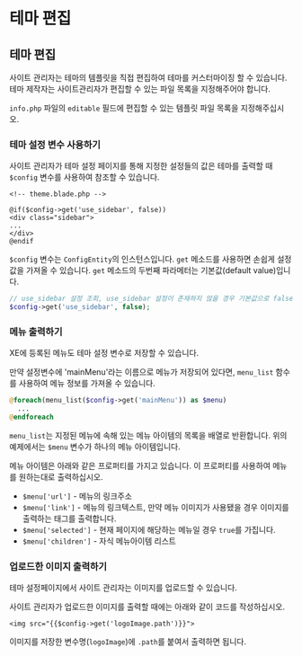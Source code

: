 # 테마 편집
## 테마 편집

사이트 관리자는 테마의 템플릿을 직접 편집하여 테마를 커스터마이징 할 수 있습니다. 테마 제작자는 사이트관리자가 편집할 수 있는 파일 목록을 지정해주어야 합니다.

`info.php` 파일의 `editable` 필드에 편집할 수 있는 템플릿 파일 목록을 지정해주십시오.

### 테마 설정 변수 사용하기

사이트 관리자가 테마 설정 페이지를 통해 지정한 설정들의 값은 테마를 출력할 때 `$config` 변수를 사용하여 참조할 수 있습니다.

```markup
<!-- theme.blade.php -->

@if($config->get('use_sidebar', false))
<div class="sidebar">
...
</div>
@endif
```

`$config` 변수는 `ConfigEntity`의 인스턴스입니다. `get` 메소드를 사용하면 손쉽게 설정값을 가져올 수 있습니다. `get` 메소드의 두번째 파라메터는 기본값\(default value\)입니다.

```php
// use_sidebar 설정 조회, use_sidebar 설정이 존재하지 않을 경우 기본값으로 false를 반환
$config->get('use_sidebar', false);
```

### 메뉴 출력하기

XE에 등록된 메뉴도 테마 설정 변수로 저장할 수 있습니다.

만약 설정변수에 'mainMenu'라는 이름으로 메뉴가 저장되어 있다면, `menu_list` 함수를 사용하여 메뉴 정보를 가져올 수 있습니다.

```php
@foreach(menu_list($config->get('mainMenu')) as $menu)
  ...
@endforeach
```

`menu_list`는 지정된 메뉴에 속해 있는 메뉴 아이템의 목록을 배열로 반환합니다. 위의 예제에서는 `$menu` 변수가 하나의 메뉴 아이템입니다.

메뉴 아이템은 아래와 같은 프로퍼티를 가지고 있습니다. 이 프로퍼티를 사용하여 메뉴를 원하는대로 출력하십시오.

* `$menu['url']` - 메뉴의 링크주소
* `$menu['link']` - 메뉴의 링크텍스트, 만약 메뉴 이미지가 사용됐을 경우 이미지를 출력하는 태그를 출력합니다.
* `$menu['selected']` - 현재 페이지에 해당하는 메뉴일 경우 `true`를 가집니다.
* `$menu['children']` - 자식 메뉴아이템 리스트

### 업로드한 이미지 출력하기

테마 설정페이지에서 사이트 관리자는 이미지를 업로드할 수 있습니다.

사이트 관리자가 업로드한 이미지를 출력할 때에는 아래와 같이 코드를 작성하십시오.

```markup
<img src="{{$config->get('logoImage.path')}}">
```

이미지를 저장한 변수명\(`logoImage`\)에 `.path`를 붙여서 출력하면 됩니다.